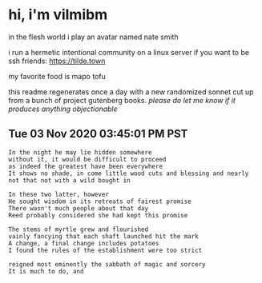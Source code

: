 # hi, i'm vilmibm

in the flesh world i play an avatar named nate smith

i run a hermetic intentional community on a linux server if you want to be ssh friends: https://tilde.town

my favorite food is mapo tofu

this readme regenerates once a day with a new randomized sonnet cut up from a bunch of project gutenberg books.
_please do let me know if it produces anything objectionable_

## Tue 03 Nov 2020 03:45:01 PM PST

    In the night he may lie hidden somewhere
    without it, it would be difficult to proceed
    as indeed the greatest have been everywhere
    It shows no shade, in come little wood cuts and blessing and nearly not that not with a wild bought in
    
    In these two latter, however
    He sought wisdom in its retreats of fairest promise
    There wasn't much people about that day
    Reed probably considered she had kept this promise
    
    The stems of myrtle grew and flourished
    vainly fancying that each shaft launched hit the mark
    A change, a final change includes potatoes
    I found the rules of the establishment were too strict
    
    reigned most eminently the sabbath of magic and sorcery
    It is much to do, and
